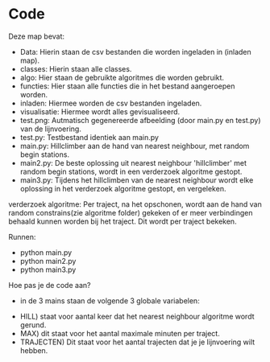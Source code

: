 # Code

Deze map bevat:
- Data: Hierin staan de csv bestanden die worden ingeladen in (inladen map).
- classes: Hierin staan alle classes.
- algo: Hier staan de gebruikte algoritmes die worden gebruikt.
- functies: Hier staan alle functies die in het bestand aangeroepen worden.
- inladen: Hiermee worden de csv bestanden ingeladen. 
- visualisatie: Hiermee wordt alles gevisualiseerd.
- test.png: Autmatisch gegenereerde afbeelding (door main.py en test.py) van de lijnvoering.
- test.py: Testbestand identiek aan main.py
- main.py: Hillclimber aan de hand van nearest neighbour, met random begin stations.
- main2.py: De beste oplossing uit nearest neighbour 'hillclimber' met random begin stations, wordt in een verderzoek algoritme gestopt. 
- main3.py: Tijdens het hillclimben van de nearest neighbour wordt elke oplossing in het verderzoek algoritme gestopt, en vergeleken. 

verderzoek algoritme: Per traject, na het opschonen, wordt aan de hand van random constrains(zie algoritme folder) gekeken of er meer verbindingen behaald kunnen worden bij het traject. Dit wordt per traject bekeken.

Runnen:
- python main.py
- python main2.py
- python main3.py

Hoe pas je de code aan?
- in de 3 mains staan de volgende 3 globale variabelen: 
* HILL) staat voor aantal keer dat het nearest neighbour algoritme wordt gerund. 
* MAX) dit staat voor het aantal maximale minuten per traject. 
* TRAJECTEN) Dit staat voor het aantal trajecten dat je je lijnvoering wilt hebben. 
